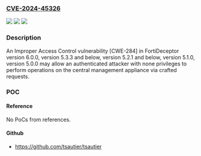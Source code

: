### [CVE-2024-45326](https://cve.mitre.org/cgi-bin/cvename.cgi?name=CVE-2024-45326)
![](https://img.shields.io/static/v1?label=Product&message=FortiDeceptor&color=blue)
![](https://img.shields.io/static/v1?label=Version&message=%3D%206.0.0%20&color=brighgreen)
![](https://img.shields.io/static/v1?label=Vulnerability&message=Improper%20access%20control&color=brighgreen)

### Description

An Improper Access Control vulnerability [CWE-284] in FortiDeceptor version 6.0.0, version 5.3.3 and below, version 5.2.1 and below, version 5.1.0, version 5.0.0 may allow an authenticated attacker with none privileges to perform operations on the central management appliance via crafted requests.

### POC

#### Reference
No PoCs from references.

#### Github
- https://github.com/tsautier/tsautier

